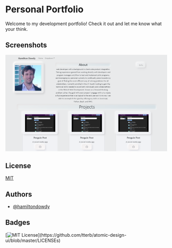 
# Personal Portfolio

Welcome to my development portfolio! Check it out and let me know what your think.




## Screenshots

![App Screenshot](./src/img/port1.png)


## License

[MIT](https://choosealicense.com/licenses/mit/)


## Authors

- [@hamiltondowdy](https://www.github.com/hamiltondowdy)


## Badges



[![MIT License](https://img.shields.io/apm/l/atomic-design-ui.svg?)](https://github.com/tterb/atomic-design-ui/blob/master/LICENSEs)

